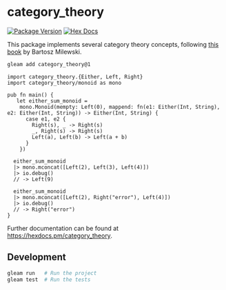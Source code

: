 # category_theory

[![Package Version](https://img.shields.io/hexpm/v/category_theory)](https://hex.pm/packages/category_theory)
[![Hex Docs](https://img.shields.io/badge/hex-docs-ffaff3)](https://hexdocs.pm/category_theory/)

This package implements several category theory concepts, following [this book](https://bartoszmilewski.com/2014/10/28/category-theory-for-programmers-the-preface/) by Bartosz Milewski.

```sh
gleam add category_theory@1
```

```gleam
import category_theory.{Either, Left, Right}
import category_theory/monoid as mono

pub fn main() {
   let either_sum_monoid =
    mono.Monoid(mempty: Left(0), mappend: fn(e1: Either(Int, String), e2: Either(Int, String)) -> Either(Int, String) {
      case e1, e2 {
        Right(s), _ -> Right(s)
        _, Right(s) -> Right(s)
        Left(a), Left(b) -> Left(a + b)
      }
    })

  either_sum_monoid
  |> mono.mconcat([Left(2), Left(3), Left(4)])
  |> io.debug()
  // -> Left(9)

  either_sum_monoid
  |> mono.mconcat([Left(2), Right("error"), Left(4)])
  |> io.debug()
  // -> Right("error")
}
```

Further documentation can be found at <https://hexdocs.pm/category_theory>.

## Development

```sh
gleam run   # Run the project
gleam test  # Run the tests
```
